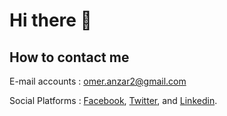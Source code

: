 # Hi there 👋

<!--
**omer-anzar/omer-anzar** is a ✨ _special_ ✨ repository because its `README.md` (this file) appears on your GitHub profile.

Here are some ideas to get you started:

- 🔭 I’m currently working on ...
- 🌱 I’m currently learning ...
- 👯 I’m looking to collaborate on ...
- 🤔 I’m looking for help with ...
- 💬 Ask me about ...
- 📫 How to reach me: ...
- 😄 Pronouns: ...
- ⚡ Fun fact: ...
-->

## How to contact me

E-mail accounts   : omer.anzar2@gmail.com

Social Platforms  : [Facebook](https://www.facebook.com/omer.anzar.7/), [Twitter](https://twitter.com/paradox_omer), and [Linkedin](https://www.linkedin.com/in/muhmmad-umar-anzar-a543ba1aa/).


